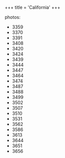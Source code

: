 +++
title = 'California'
+++

photos:

- 3359
- 3370
- 3391
- 3408
- 3420
- 3424
- 3439
- 3444
- 3447
- 3464
- 3474
- 3487
- 3488
- 3499
- 3502
- 3507
- 3510
- 3531
- 3562
- 3586
- 3613
- 3644
- 3651
- 3656
